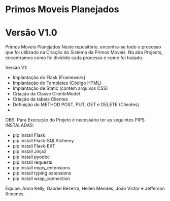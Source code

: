 # Primos Moveis Planejados
# Versão V1.0 

Primos Moveis Planejados
Neste repositório, encontra-se todo o processo que foi utilizado na Criação do Sistema da Primos Moveis. Na aba Projects, encontramos como foi dividido cada processo e como foi tratado.

Versâo V1:
  - Implantação do Flask (Framework)
  - Implantação do Templates (Código HTML)
  - Implantação de Static (contém arquivos CSS)
  - Criação da Classe ClienteModel
  - Criação da tabela Clientes
  - Definição do METHOD POST, PUT, GET e DELETE (Clientes)
  - 
  
 OBS: Para Execução do Projeto é necessário ter as seguintes PIPS INSTALADAS:
  - pip install Flask
  - pip install Flask-SQLAlchemy
  - pip install Flask-EXT
  - pip install Jinja2
  - pip install pyodbc
  - pip install requests
  - pip install mypy_entensions
  - pip install typing extensions
  - pip install wrap_connection

Equipe: Anna Kelly, Gabriel Bezerra, Hellen Mendes, João Victor e Jefferson Ximenes.
